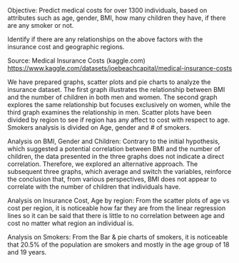 Objective:
Predict medical costs for over 1300 individuals, based on attributes such as age, gender, BMI, how many children they have, if there are any smoker or not.

Identify if there are any relationships on the above factors with the insurance cost and geographic regions.

Source: Medical Insurance Costs (kaggle.com)
https://www.kaggle.com/datasets/joebeachcapital/medical-insurance-costs

We have prepared graphs, scatter plots and pie charts to analyze the insurance dataset. The first graph illustrates the relationship between BMI and the number of children in both men and women. The second graph explores the same relationship but focuses exclusively on women, while the third graph examines the relationship in men. Scatter plots have been divided by region to see if region has any affect to cost with respect to age. Smokers analysis is divided on Age, gender and # of smokers.

Analysis on BMI, Gender and Children:
Contrary to the initial hypothesis, which suggested a potential correlation between BMI and the number of children, the data presented in the three graphs does not indicate a direct correlation. Therefore, we explored an alternative approach. The subsequent three graphs, which average and switch the variables, reinforce the conclusion that, from various perspectives, BMI does not appear to correlate with the number of children that individuals have.

Analysis on Insurance Cost, Age by region:
From the scatter plots of age vs cost per region, it is noticeable how far they are from the linear regression lines so it can be said that there is little to no correlation between age and cost no matter what region an individual is.


Analysis on Smokers:
From the Bar & pie charts of smokers, it is noticeable that 20.5% of the population are smokers and mostly in the age group of 18 and 19 years.
